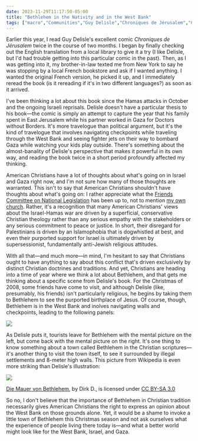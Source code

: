```yaml
---
date: 2023-11-29T11:17:50-05:00
title: "Bethlehem in the Nativity and in the West Bank"
tags: ["macro","Communities","Guy Delisle","Chroniques de Jérusalem","Christmas","2023 Israel-Hamas war","Gaza","Israel","Palestine","Hamas","Friends Committee on National Legislation","Community of Christ"]
---
```

Earlier this year, I read Guy Delisle's excellent comic *Chroniques de Jérusalem* twice in the course of two months. I began by finally checking out the English translation from a local library to give it a try (I like Delisle, but I'd had trouble getting into this particular comic in the past). Then, as I was getting into it, my brother-in-law texted me from New York to say he was stopping by a local French bookstore and ask if I wanted anything. I wanted the original French version, he picked it up, and I immediately reread the book (is it rereading if it's in two different languages?) as soon as it arrived.

I've been thinking a lot about this book since the Hamas attacks in October and the ongoing Israeli reprisals. Delisle doesn't have a particular thesis to his book—the comic is simply an attempt to capture the year that his family spent in East Jerusalem while his partner worked in Gaza for Doctors without Borders. It's more travelogue than political argument, but it's the kind of travelogue that involves navigating checkpoints while traveling through the West Bank and seeing fighter jets on their way to bombard Gaza while watching your kids play outside. There's something about the almost-banality of Delisle's perspective that makes it powerful in its own way, and reading the book twice in a short period profoundly affected my thinking.

American Christians have a lot of thoughts about what's going on in Israel and Gaza right now, and I'm not sure how many of those thoughts are warranted. This isn't to say that American Christians shouldn't have thoughts about what's going on: I rather appreciate what the [Friends Committee on National Legislation](https://www.fcnl.org/) has been up to, not to mention [my own church](https://cofchrist.org/news/war-between-hamas-and-israel/). Rather, it's a recognition that many American Christians' views about the Israel-Hamas war are driven by a superficial, conservative Christian theology rather than any serious empathy with the stakeholders or any serious commitment to peace or justice. In short, their disregard for Palestinians is driven by an Islamophobia that is dogwhistled at best, and even their purported support for Israel is ultimately driven by supersessionist, fundamentally anti-Jewish religious attitudes.

With all that—and much more—in mind, I'm hesitant to say that Christians ought to have anything to say about this conflict that's driven exclusively by distinct Christian doctrines and traditions. And yet, Christians are heading into a time of year where we think a lot about Bethlehem, and that gets me thinking about a specific scene from Delisle's book. For the Christmas of 2008, some friends have come to visit, and although Delisle (like, presumably, his friends) isn't particularly religious, he begins by taking them to Bethlehem to see the purported birthplace of Jesus. Of course, though, Bethlehem is in the West Bank and inolves navigating walls and checkpoints, leading to the following panels:

![](/Bethlehem_Delisle.jpeg)

As Delisle puts it, tourists leave for Bethlehem with the mental picture on the left, but come back with the mental picture on the right. It's one thing to know something about a town called Bethlehem in the Christian scriptures—it's another thing to visit the town itself, to see it surrounded by illegal settlements and 8-meter high walls. This picture from Wikipedia is even more striking than Delisle's illustration:

![](https://upload.wikimedia.org/wikipedia/commons/6/60/Die_Mauer_von_Bethlehem.jpg)

[Die Mauer von Bethlehem](https://commons.wikimedia.org/wiki/File:Die_Mauer_von_Bethlehem.jpg), by Dirk D., is licensed under [CC BY-SA 3.0](https://creativecommons.org/licenses/by-sa/3.0/deed.en)

So no, I don't believe that the importance of Bethlehem in Christian tradition necessarily gives American Christians the right to express an opinion about the West Bank on those grounds alone. Yet, it would be a shame to invoke a little town of Bethlehem this Christmas season and not ask ourselves what the experience of people living there today is—and what a better world might look like for the West Bank, Israel, and Gaza.